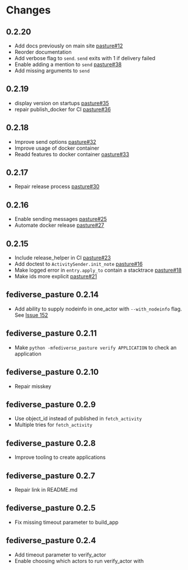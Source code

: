<!--
SPDX-FileCopyrightText: 2024-2025 Helge

SPDX-License-Identifier: MIT
-->

# Changes

## 0.2.20

- Add docs previously on main site [pasture#12](https://codeberg.org/funfedidev/python_fediverse_pasture/issues/12)
- Reorder documentation
- Add verbose flag to `send`. `send` exits with 1 if delivery failed
- Enable adding a mention to `send` [pasture#38](https://codeberg.org/funfedidev/python_fediverse_pasture/issues/38)
- Add missing arguments to `send`

## 0.2.19

- display version on startups [pasture#35](https://codeberg.org/funfedidev/python_fediverse_pasture/issues/35)
- repair publish_docker for CI [pasture#36](https://codeberg.org/funfedidev/python_fediverse_pasture/issues/36)

## 0.2.18

- Improve send options [pasture#32](https://codeberg.org/funfedidev/python_fediverse_pasture/issues/32)
- Improve usage of docker container
- Readd features to docker container [oasture#33](https://codeberg.org/funfedidev/python_fediverse_pasture/issues/33)

## 0.2.17

- Repair release process [pasture#30](https://codeberg.org/funfedidev/python_fediverse_pasture/issues/30)

## 0.2.16

- Enable sending messages [pasture#25](https://codeberg.org/funfedidev/python_fediverse_pasture/issues/25)
- Automate docker release [pasture#27](https://codeberg.org/funfedidev/python_fediverse_pasture/issues/27)

## 0.2.15

- Include release_helper in CI [pasture#23](https://codeberg.org/funfedidev/python_fediverse_pasture/issues/23)
- Add doctest to `ActivitySender.init_note` [pasture#16](https://codeberg.org/funfedidev/python_fediverse_pasture/issues/16)
- Make logged error in `entry.apply_to` contain a stacktrace [pasture#18](https://codeberg.org/funfedidev/python_fediverse_pasture/issues/18)
- Make ids more explicit [pasture#21](https://codeberg.org/funfedidev/python_fediverse_pasture/issues/21)

## fediverse_pasture 0.2.14

- Add ability to supply nodeinfo in one_actor with `--with_nodeinfo` flag. See [Issue 152](https://codeberg.org/helge/funfedidev/issues/152)

## fediverse_pasture 0.2.11

- Make `python -mfediverse_pasture verify APPLICATION` to check an application

## fediverse_pasture 0.2.10

- Repair misskey

## fediverse_pasture 0.2.9

- Use object_id instead of published in `fetch_activity`
- Multiple tries for `fetch_activity`

## fediverse_pasture 0.2.8

- Improve tooling to create applications

## fediverse_pasture 0.2.7

- Repair link in README.md

## fediverse_pasture 0.2.5

- Fix missing timeout parameter to build_app

## fediverse_pasture 0.2.4

- Add timeout parameter to verify_actor
- Enable choosing which actors to run verify_actor with
